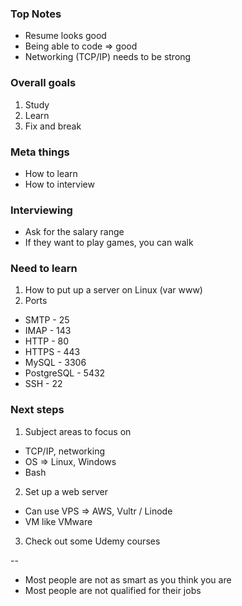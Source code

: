 ### Top Notes
- Resume looks good
- Being able to code => good
- Networking (TCP/IP) needs to be strong

### Overall goals
1. Study
2. Learn
3. Fix and break

### Meta things
- How to learn
- How to interview

### Interviewing
- Ask for the salary range
- If they want to play games, you can walk

### Need to learn
1. How to put up a server on Linux (var www)
2. Ports
- SMTP - 25
- IMAP - 143
- HTTP - 80
- HTTPS - 443
- MySQL - 3306
- PostgreSQL - 5432
- SSH - 22

### Next steps
1) Subject areas to focus on
- TCP/IP, networking
- OS => Linux, Windows
- Bash

2) Set up a web server
- Can use VPS => AWS, Vultr / Linode
- VM like VMware

3) Check out some Udemy courses


--
* Most people are not as smart as you think you are
* Most people are not qualified for their jobs



